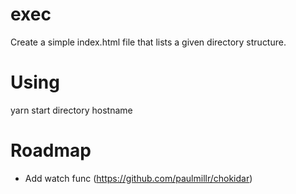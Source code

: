 # exec

Create a simple index.html file that lists a given directory structure. 

# Using
yarn start directory hostname 

# Roadmap
- Add watch func (https://github.com/paulmillr/chokidar)
